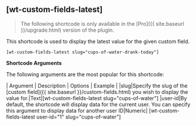 ## [wt-custom-fields-latest]

> The following shortcode is only available in the [Pro]({{ site.baseurl }}/upgrade.html) version of the plugin.

This shortcode is used to display the latest value for the given custom field.

    [wt-custom-fields-latest slug="cups-of-water-drank-today"]

 **Shortcode Arguments**
 
The following arguments are the most popular for this shortcode:
 
| Argument | Description | Options | Example |
|slug|Specify the slug of the [custom field]({{ site.baseurl }}/custom-fields.html) you wish to display the value for.|Text|[wt-custom-fields-latest slug="cups-of-water"]
|user-id|By default, the shortcode will display data for the current user. You can specify this argument to display data for another user ID|Numeric| [wt-custom-fields-latest user-id="1" slug="cups-of-water"]